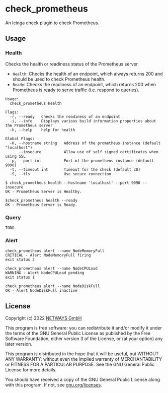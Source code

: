 # check_prometheus

An Icinga check plugin to check Prometheus.

## Usage

### Health

Checks the health or readiness status of the Prometheus server.

* `Health`: Checks the health of an endpoint, which always returns 200 and should be used to check Prometheus health.
* `Ready`: Checks the readiness of an endpoint, which returns 200 when Prometheus is ready to serve traffic (i.e. respond to queries).

````
Usage:
  check_prometheus health

Flags:
  -r, --ready   Checks the readiness of an endpoint
  -i, --info    Displays various build information properties about the Prometheus server
  -h, --help    help for health

Global Flags:
  -H, --hostname string   Address of the prometheus instance (default "localhost")
      --insecure          Allow use of self signed certificates when using SSL
  -p, --port int          Port of the prometheus instance (default 9090)
  -t, --timeout int       Timeout for the check (default 30)
  -S, --tls               Use secure connection
````

````
$ check_prometheus health --hostname 'localhost' --port 9090 --insecure
OK - Prometheus Server is Healthy.

$check_prometheus health --ready       
OK - Prometheus Server is Ready.
````

### Query

```
TODO
```

### Alert

```
check_prometheus alert --name NodeMemoryFull
CRITICAL - Alert NodeMemoryFull firing
exit status 2

check_prometheus alert --name NodeCPULoad
WARNING - Alert NodeCPULoad pending
exit status 1

check_prometheus alert --name NodeDiskFull
OK - Alert NodeDiskFull inactive
```

## License

Copyright (c) 2022 [NETWAYS GmbH](mailto:info@netways.de)

This program is free software: you can redistribute it and/or modify it under the terms of the GNU General Public
License as published by the Free Software Foundation, either version 3 of the License, or
(at your option) any later version.

This program is distributed in the hope that it will be useful, but WITHOUT ANY WARRANTY; without even the implied
warranty of MERCHANTABILITY or FITNESS FOR A PARTICULAR PURPOSE. See the GNU General Public License for more details.

You should have received a copy of the GNU General Public License along with this program. If not,
see [gnu.org/licenses](https://www.gnu.org/licenses/).
